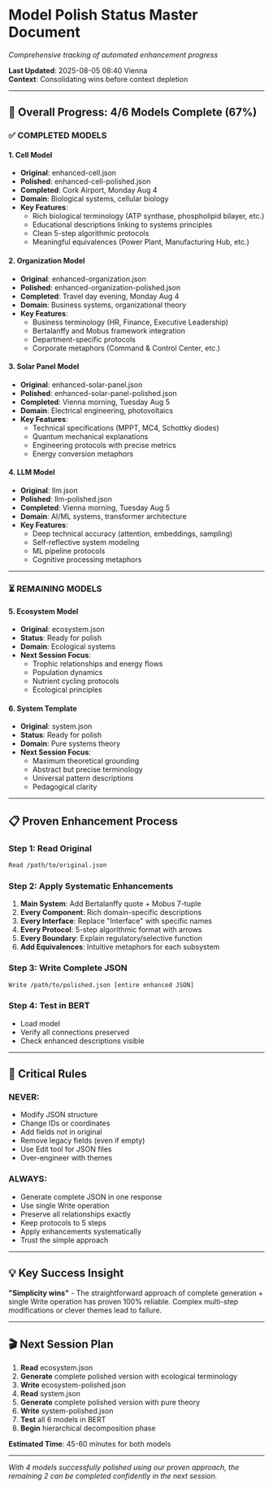 # Model Polish Status Master Document
*Comprehensive tracking of automated enhancement progress*

**Last Updated**: 2025-08-05 08:40 Vienna  
**Context**: Consolidating wins before context depletion

---

## 🎯 Overall Progress: 4/6 Models Complete (67%)

### ✅ COMPLETED MODELS

#### 1. **Cell Model** 
- **Original**: enhanced-cell.json
- **Polished**: enhanced-cell-polished.json
- **Completed**: Cork Airport, Monday Aug 4
- **Domain**: Biological systems, cellular biology
- **Key Features**: 
  - Rich biological terminology (ATP synthase, phospholipid bilayer, etc.)
  - Educational descriptions linking to systems principles
  - Clean 5-step algorithmic protocols
  - Meaningful equivalences (Power Plant, Manufacturing Hub, etc.)

#### 2. **Organization Model**
- **Original**: enhanced-organization.json  
- **Polished**: enhanced-organization-polished.json
- **Completed**: Travel day evening, Monday Aug 4
- **Domain**: Business systems, organizational theory
- **Key Features**:
  - Business terminology (HR, Finance, Executive Leadership)
  - Bertalanffy and Mobus framework integration
  - Department-specific protocols
  - Corporate metaphors (Command & Control Center, etc.)

#### 3. **Solar Panel Model**
- **Original**: enhanced-solar-panel.json
- **Polished**: enhanced-solar-panel-polished.json  
- **Completed**: Vienna morning, Tuesday Aug 5
- **Domain**: Electrical engineering, photovoltaics
- **Key Features**:
  - Technical specifications (MPPT, MC4, Schottky diodes)
  - Quantum mechanical explanations
  - Engineering protocols with precise metrics
  - Energy conversion metaphors

#### 4. **LLM Model**
- **Original**: llm.json
- **Polished**: llm-polished.json
- **Completed**: Vienna morning, Tuesday Aug 5  
- **Domain**: AI/ML systems, transformer architecture
- **Key Features**:
  - Deep technical accuracy (attention, embeddings, sampling)
  - Self-reflective system modeling
  - ML pipeline protocols
  - Cognitive processing metaphors

---

### ⏳ REMAINING MODELS

#### 5. **Ecosystem Model**
- **Original**: ecosystem.json
- **Status**: Ready for polish
- **Domain**: Ecological systems
- **Next Session Focus**:
  - Trophic relationships and energy flows
  - Population dynamics
  - Nutrient cycling protocols
  - Ecological principles

#### 6. **System Template**  
- **Original**: system.json
- **Status**: Ready for polish
- **Domain**: Pure systems theory
- **Next Session Focus**:
  - Maximum theoretical grounding
  - Abstract but precise terminology
  - Universal pattern descriptions
  - Pedagogical clarity

---

## 📋 Proven Enhancement Process

### Step 1: Read Original
```bash
Read /path/to/original.json
```

### Step 2: Apply Systematic Enhancements
1. **Main System**: Add Bertalanffy quote + Mobus 7-tuple
2. **Every Component**: Rich domain-specific descriptions
3. **Every Interface**: Replace "Interface" with specific names
4. **Every Protocol**: 5-step algorithmic format with arrows
5. **Every Boundary**: Explain regulatory/selective function
6. **Add Equivalences**: Intuitive metaphors for each subsystem

### Step 3: Write Complete JSON
```bash
Write /path/to/polished.json [entire enhanced JSON]
```

### Step 4: Test in BERT
- Load model
- Verify all connections preserved
- Check enhanced descriptions visible

---

## 🚫 Critical Rules

### NEVER:
- Modify JSON structure
- Change IDs or coordinates  
- Add fields not in original
- Remove legacy fields (even if empty)
- Use Edit tool for JSON files
- Over-engineer with themes

### ALWAYS:
- Generate complete JSON in one response
- Use single Write operation
- Preserve all relationships exactly
- Keep protocols to 5 steps
- Apply enhancements systematically
- Trust the simple approach

---

## 💡 Key Success Insight

**"Simplicity wins"** - The straightforward approach of complete generation + single Write operation has proven 100% reliable. Complex multi-step modifications or clever themes lead to failure.

---

## 🎬 Next Session Plan

1. **Read** ecosystem.json
2. **Generate** complete polished version with ecological terminology
3. **Write** ecosystem-polished.json
4. **Read** system.json
5. **Generate** complete polished version with pure theory
6. **Write** system-polished.json
7. **Test** all 6 models in BERT
8. **Begin** hierarchical decomposition phase

**Estimated Time**: 45-60 minutes for both models

---

*With 4 models successfully polished using our proven approach, the remaining 2 can be completed confidently in the next session.*